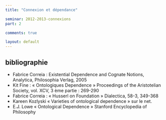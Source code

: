 ```yaml
---
title: "Connexion et dépendance"

seminar: 2012-2013-connexions
part: 2

comments: true

layout: default
---
```


## bibliographie

- Fabrice Correia : Existential Dependence and Cognate Notions, Analytica, Philosophia Verlag, 2005
- Kit Fine : « Ontologiques Dependence » Proceedings of the Aristotelian Society, vol. XCV, 3 ème partie : 269-290
- Fabrice Correia : « Husserl on Foundation » Dialectica, 58-3, 349-368
- Kareen Kozlyski « Varieties of ontological dependence » sur le net.
- E.J. Lowe « Ontological Dependence » Stanford Encyclopedia of Philosophy